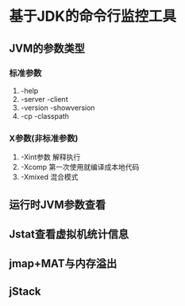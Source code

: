 # 基于JDK的命令行监控工具
## JVM的参数类型
### 标准参数
1. -help
2. -server -client
3. -version -showversion
4. -cp -classpath

### X参数(非标准参数)
1. -Xint参数
解释执行
2. -Xcomp
第一次使用就编译成本地代码
3. -Xmixed
混合模式

## 运行时JVM参数查看



## Jstat查看虚拟机统计信息

## jmap+MAT与内存溢出


## jStack